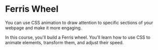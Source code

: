 <h1>Ferris Wheel</h1>

<p>You can use CSS animation to draw attention to specific sections of your webpage and make it more engaging.</p>

<p>In this course, you'll build a Ferris wheel. You'll learn how to use CSS to animate elements, transform them, and adjust their speed.</p>